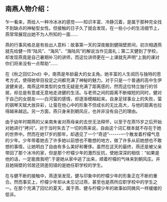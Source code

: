 ## 南燕人物介绍：

乍一看来，燕给人一种冷冰冰的感觉——知识丰富、冷静沉着，是属于那种完全找不到缺点的神秘型女性。但接触的日子久了就会发现，在一些小小的生活细节上，燕常常展现出她不为人所知的一面……

燕的行事风格总是有些出人意料：故事第一天的深夜搬到健隔壁房间，初次相遇燕就先给健一阵“陆风”、“海风”、“海陆风”的解说当作见面礼；第二天健到了学校，却发现燕竟是自己暑期补习的讲师，而这位讲师更在一上课就先声明“上我的课对你们将来没有一点帮助”……

在《秋之回忆2nd》中，南燕是年龄最大的女主角。她丰富的人生阅历与独特的思考方式，使得她举目投足之间都充满了神秘的魅力。对于只是一个普通的高中生伊波健来说，南燕这样类型的女性无疑是充满了距离感的，然而这位特立独行的邻居，却总是有意或无意地走进健的生活。与老师之间的距离不断缩短的同时，健对于自己的女朋友——白河萤的感情，却逐渐模糊起来。自身足球事业上的失败，萤的钢琴天赋大放异彩，让萤在他心中的形象不但成长的无比高大，与他的距离也拉得越来越远。另一方面，燕只身来到朝风庄，也并非没有自己的理由。

由于幼年时期燕的父亲南朱雀对燕母亲的去世无法释怀，以至于在燕15岁之后开始对她进行“拷问”。对于当时失去了一切的燕来说，自由这个词汇根本就不存在于她的世界中。然而在她17岁的那年，却遇见了一个“奇迹”------一个散发着柠檬气息的少年。少年带着她去了许多她以前想也不敢想的地方，做了许多从前她想也不敢想的事情，让她明白了自由有多么美好和奢侈。虽然在这天的最终，燕还是被父亲带回了那个冰冷的家，但是那个柠檬少年的激烈反抗，使她深深的相信：“如果是他的话，一定能救我吧”.于是她从家中逃了出来，顺着柠檬的气味来到朝风庄。并且她隔壁的邻居还阴差阳错的是她任职学校的学生。

在与健不断的接触中，燕逐渐发现，健与印象中的柠檬少年的形象正在不断的重合。然而事实上，柠檬少年却从未忘记过燕，甚至也是燕所应职学校中的学生之一。在那个充满了回忆的夏天，属于燕、健与柠檬少年的故事如同微风一样缓缓的低诉。

